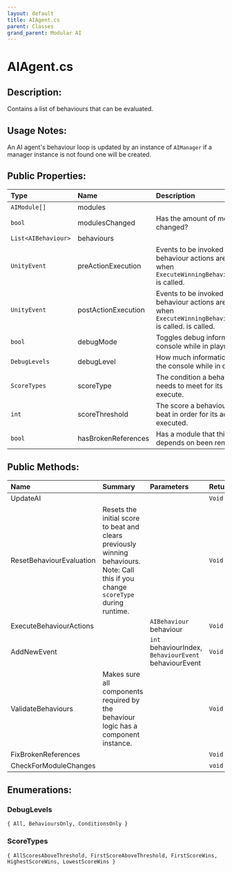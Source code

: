 ```yaml
---
layout: default
title: AIAgent.cs
parent: Classes
grand_parent: Modular AI
---
```


# AIAgent.cs

## Description:
Contains a list of behaviours that can be evaluated.

## Usage Notes:

An AI agent's behaviour loop is updated by an instance of `AIManager` if a manager instance is not found one will be created.

## Public Properties:

| Type        | Name | Description         | Default Value |
|:-------------|:----|:------------------|:------|
|  `AIModule[]` | modules |  |  |
|  `bool` | modulesChanged | Has the amount of modules changed? | false |
|  `List<AIBehaviour>` | behaviours |  |  |
|  `UnityEvent` | preActionExecution | Events to be invoked before any behaviour actions are executed when `ExecuteWinningBehaviourActions()` is called. |  |
|  `UnityEvent` | postActionExecution | Events to be invoked after any behaviour actions are executed when `ExecuteWinningBehaviourActions()` is called. is called. |  |
|  `bool` | debugMode | Toggles debug information in the console while in playmode. | false |
|  `DebugLevels` | debugLevel | How much information to log to the console while in debug mode. | DebugLevels.BehavioursOnly |
|  `ScoreTypes` | scoreType | The condition a behaviour's score needs to meet for its actions to execute. | ScoreTypes.HighestScoreWins |
|  `int` | scoreThreshold | The score a behaviour will need to beat in order for its actions to be executed. | 0 |
|  `bool` | hasBrokenReferences | Has a module that this agent depends on been removed? | false |

## Public Methods:

| Name | Summary      | Parameters | Returns |
|:----|:------------------|:-----------|:--------|
| UpdateAI |  |  | `Void` |
| ResetBehaviourEvaluation | Resets the initial score to beat and clears previously winning behaviours. Note: Call this if you change `scoreType` during runtime. |  | `Void` |
| ExecuteBehaviourActions |   | `AIBehaviour` behaviour | `Void` |
| AddNewEvent |   | `int` behaviourIndex, `BehaviourEvent` behaviourEvent | `Void` |
| ValidateBehaviours | Makes sure all components required by the behaviour logic has a component instance. |  | `Void` |
| FixBrokenReferences |  |  | `Void` |
| CheckForModuleChanges |  |  | `void` |


## Enumerations:

### DebugLevels

`{ All, BehavioursOnly, ConditionsOnly }`

### ScoreTypes

`{ AllScoresAboveThreshold, FirstScoreAboveThreshold, FirstScoreWins, HighestScoreWins, LowestScoreWins }`
